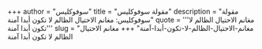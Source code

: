 +++
author = "سوفوكليس"
title = "مقولة سوفوكليس"
description = "مقولة سوفوكليس: مغانم الاحتيال الظالم لا تكون أبدا آمنة"
quote = '''مغانم الاحتيال الظالم لا تكون أبدا آمنة''' 
slug = "مغانم-الاحتيال-الظالم-لا-تكون-أبدا-آمنة"
+++
مغانم الاحتيال الظالم لا تكون أبدا آمنة
